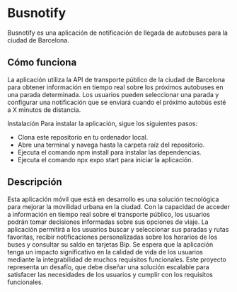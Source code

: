 # Busnotify
  Busnotify es una aplicación de notificación de llegada de autobuses para la ciudad de Barcelona.

## Cómo funciona
La aplicación utiliza la API de transporte público de la ciudad de Barcelona para obtener información en tiempo real sobre los próximos autobuses en una parada determinada. Los usuarios pueden seleccionar una parada y configurar una notificación que se enviará cuando el próximo autobús esté a X minutos de distancia.

Instalación
Para instalar la aplicación, sigue los siguientes pasos:

* Clona este repositorio en tu ordenador local.
* Abre una terminal y navega hasta la carpeta raíz del repositorio.
* Ejecuta el comando npm install para instalar las dependencias.
* Ejecuta el comando npx expo start para iniciar la aplicación.

## Descripción
Esta aplicación móvil que está en desarrollo es una solución tecnológica para mejorar la movilidad urbana en la ciudad. Con la capacidad de acceder a información en tiempo real sobre el transporte público, los usuarios podrán tomar decisiones informadas sobre sus opciones de viaje. 
La aplicación permitirá a los usuarios buscar y seleccionar sus paradas y rutas favoritas, recibir notificaciones personalizadas sobre los horarios de los buses y consultar su saldo en tarjetas Bip. 
Se espera que la aplicación tenga un impacto significativo en la calidad de vida de los usuarios mediante la integrabilidad de muchos requisitos funcionales. 
Este proyecto representa un desafío, que debe diseñar una solución escalable para satisfacer las necesidades de los usuarios y cumplir con los requisitos funcionales.
